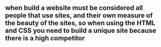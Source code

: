## when build a website must be considered all people that use sites, and  their own measure of the beauty of the sites, so when using the HTML and CSS you need to build a unique site because there is a high competitor 